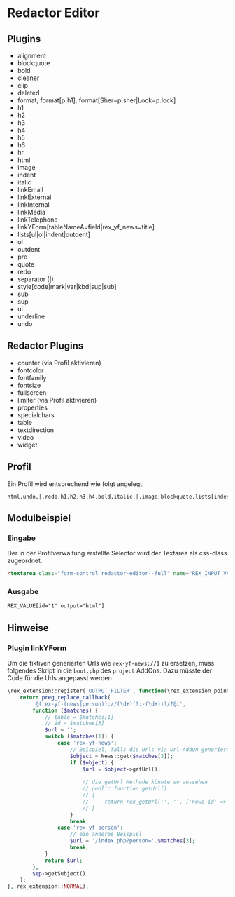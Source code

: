 # Redactor Editor

## Plugins 

- alignment
- blockquote
- bold
- cleaner
- clip
- deleted
- format; format[p|h1]; format[Sher=p.sher|Lock=p.lock]
- h1
- h2
- h3
- h4
- h5
- h6
- hr
- html
- image
- indent
- italic
- linkEmail
- linkExternal
- linkInternal
- linkMedia
- linkTelephone
- linkYForm[tableNameA=field|rex_yf_news=title]
- lists[ul|ol|indent|outdent]
- ol
- outdent
- pre 
- quote
- redo
- separator (|)
- style[code|mark|var|kbd|sup|sub]
- sub
- sup
- ul
- underline
- undo

## Redactor Plugins

- counter (via Profil aktivieren)
- fontcolor
- fontfamily
- fontsize
- fullscreen
- limiter (via Profil aktivieren)
- properties
- specialchars
- table
- textdirection
- video
- widget


## Profil 

Ein Profil wird entsprechend wie folgt angelegt: 

```
html,undo,|,redo,h1,h2,h3,h4,bold,italic,|,image,blockquote,lists[indent],ol,ul,linkExternal,linkInternal,hr,linkYForm[rex_yform_test=last_name|rex_yform_news=title],table,widget
```

## Modulbeispiel

### Eingabe
Der in der Profilverwaltung erstellte Selector wird der Textarea als css-class zugeordnet. 

```html
<textarea class="form-control redactor-editor--full" name="REX_INPUT_VALUE[1]">REX_VALUE[1]</textarea>
```

### Ausgabe
```html
REX_VALUE[id="1" output="html"]
```


## Hinweise 

### Plugin linkYForm

Um die fiktiven generierten Urls wie `rex-yf-news://1` zu ersetzen, muss folgendes Skript in die `boot.php` des `project` AddOns.
Dazu müsste der Code für die Urls angepasst werden. 

```php
\rex_extension::register('OUTPUT_FILTER', function(\rex_extension_point $ep) {
    return preg_replace_callback(
        '@(rex-yf-(news|person))://(\d+)(?:-(\d+))?/?@i',
        function ($matches) {
            // table = $matches[1]
            // id = $matches[3]
            $url = '';
            switch ($matches[1]) {
                case 'rex-yf-news':
                    // Beispiel, falls die Urls via Url-AddOn generiert werden 
                    $object = News::get($matches[3]);
                    if ($object) {
                        $url = $object->getUrl();
                        
                        // die getUrl Methode könnte so aussehen
                        // public function getUrl()
                        // {
                        //     return rex_getUrl('', '', ['news-id' => $this->id]);
                        // }
                    }
                    break;
                case 'rex-yf-person':
                    // ein anderes Beispiel 
                    $url = '/index.php?person='.$matches[3];
                    break;
            }
            return $url;
        },
        $ep->getSubject()
    );
}, rex_extension::NORMAL);
```
